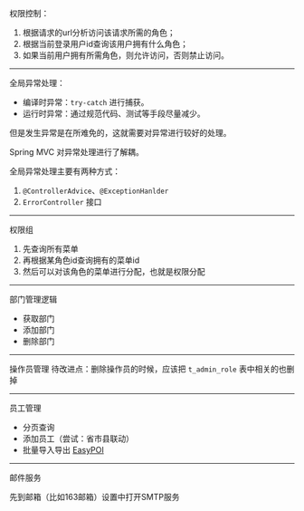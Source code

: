 权限控制：
1. 根据请求的url分析访问该请求所需的角色；
2. 根据当前登录用户id查询该用户拥有什么角色；
3. 如果当前用户拥有所需角色，则允许访问，否则禁止访问。

---

全局异常处理：
+ 编译时异常：`try-catch` 进行捕获。
+ 运行时异常：通过规范代码、测试等手段尽量减少。

但是发生异常是在所难免的，这就需要对异常进行较好的处理。

Spring MVC 对异常处理进行了解耦。

全局异常处理主要有两种方式：
1. `@ControllerAdvice`、`@ExceptionHanlder`
2. `ErrorController` 接口

---

权限组

1. 先查询所有菜单
2. 再根据某角色id查询拥有的菜单id
3. 然后可以对该角色的菜单进行分配，也就是权限分配

---

部门管理逻辑
+ 获取部门
+ 添加部门
+ 删除部门

---

操作员管理
待改进点：删除操作员的时候，应该把 `t_admin_role` 表中相关的也删掉

---

员工管理
+ 分页查询
+ 添加员工（尝试：省市县联动）
+ 批量导入导出 [EasyPOI](https://gitee.com/lemur/easypoi) 

---

邮件服务

先到邮箱（比如163邮箱）设置中打开SMTP服务
